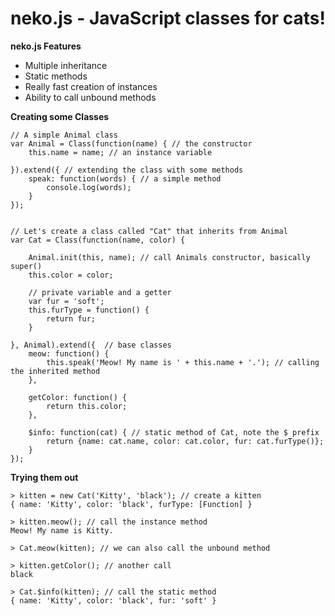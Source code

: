neko.js - JavaScript classes for cats!
======================================

**neko.js Features**

 - Multiple inheritance
 - Static methods
 - Really fast creation of instances
 - Ability to call unbound methods


**Creating some Classes**

    // A simple Animal class
    var Animal = Class(function(name) { // the constructor
        this.name = name; // an instance variable

    }).extend({ // extending the class with some methods
        speak: function(words) { // a simple method
            console.log(words);    
        }
    });
    
    
    // Let's create a class called "Cat" that inherits from Animal
    var Cat = Class(function(name, color) {
        
        Animal.init(this, name); // call Animals constructor, basically super()
        this.color = color;
        
        // private variable and a getter
        var fur = 'soft';
        this.furType = function() {
            return fur;
        }
    
    }, Animal).extend({  // base classes
        meow: function() {
            this.speak('Meow! My name is ' + this.name + '.'); // calling the inherited method
        },
        
        getColor: function() {
            return this.color;
        },
        
        $info: function(cat) { // static method of Cat, note the $ prefix
            return {name: cat.name, color: cat.color, fur: cat.furType()};
        }
    });


**Trying them out**

    > kitten = new Cat('Kitty', 'black'); // create a kitten
    { name: 'Kitty', color: 'black', furType: [Function] }

    > kitten.meow(); // call the instance method
    Meow! My name is Kitty.

    > Cat.meow(kitten); // we can also call the unbound method

    > kitten.getColor(); // another call
    black

    > Cat.$info(kitten); // call the static method
    { name: 'Kitty', color: 'black', fur: 'soft' }

